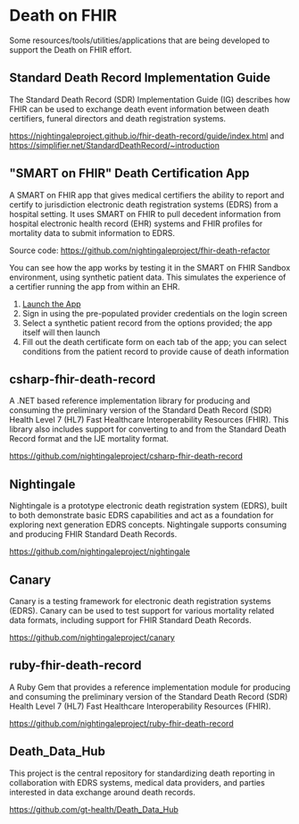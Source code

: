 # Death on FHIR

Some resources/tools/utilities/applications that are being developed to support the Death on FHIR effort. 

## Standard Death Record Implementation Guide

The Standard Death Record (SDR) Implementation Guide (IG) describes how FHIR can be used to exchange death event information between death certifiers, funeral directors and death registration systems.

https://nightingaleproject.github.io/fhir-death-record/guide/index.html and https://simplifier.net/StandardDeathRecord/~introduction

## "SMART on FHIR" Death Certification App

A SMART on FHIR app that gives medical certifiers the ability to report and certify to jurisdiction electronic death registration systems (EDRS) from a hospital setting. It uses SMART on FHIR to pull decedent information from hospital electronic health record (EHR) systems and FHIR profiles for mortality data to submit information to EDRS.

Source code: https://github.com/nightingaleproject/fhir-death-refactor

You can see how the app works by testing it in the SMART on FHIR Sandbox environment, using synthetic patient data. This simulates the experience of a certifier running the app from within an EHR.

1. [Launch the App](https://launch.smarthealthit.org/ehr.html?app=https%3A%2F%2Fnightingaleproject.github.io%2Ffhir-death-refactor%2Flaunch%3Flaunch%3DeyJhIjoiMSIsImYiOiIxIn0%26iss%3Dhttps%253A%252F%252Flaunch.smarthealthit.org%252Fv%252Fr3%252Ffhir&user=)
2. Sign in using the pre-populated provider credentials on the login screen
3. Select a synthetic patient record from the options provided; the app itself will then launch
4. Fill out the death certificate form on each tab of the app; you can select conditions from the patient record to provide cause of death information

## csharp-fhir-death-record

A .NET based reference implementation library for producing and consuming the preliminary version of the Standard Death Record (SDR) Health Level 7 (HL7) Fast Healthcare Interoperability Resources (FHIR). This library also includes support for converting to and from the Standard Death Record format and the IJE mortality format.

https://github.com/nightingaleproject/csharp-fhir-death-record

## Nightingale

Nightingale is a prototype electronic death registration system (EDRS), built to both demonstrate basic EDRS capabilities and act as a foundation for exploring next generation EDRS concepts. Nightingale supports consuming and producing FHIR Standard Death Records.

https://github.com/nightingaleproject/nightingale

## Canary

Canary is a testing framework for electronic death registration systems (EDRS). Canary can be used to test support for various mortality related data formats, including support for FHIR Standard Death Records.

https://github.com/nightingaleproject/canary

## ruby-fhir-death-record

A Ruby Gem that provides a reference implementation module for producing and consuming the preliminary version of the Standard Death Record (SDR) Health Level 7 (HL7) Fast Healthcare Interoperability Resources (FHIR).

https://github.com/nightingaleproject/ruby-fhir-death-record

## Death_Data_Hub

This project is the central repository for standardizing death reporting in collaboration with EDRS systems, medical data providers, and parties interested in data exchange around death records.

https://github.com/gt-health/Death_Data_Hub
